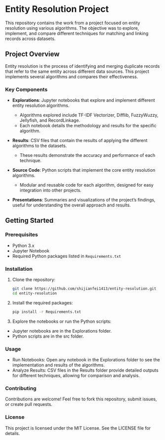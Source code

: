 # Entity Resolution Project

This repository contains the work from a project focused on entity resolution using various algorithms. The objective was to explore, implement, and compare different techniques for matching and linking records across datasets.

## Project Overview

Entity resolution is the process of identifying and merging duplicate records that refer to the same entity across different data sources. This project implements several algorithms and compares their effectiveness.

### Key Components

- **Explorations**: Jupyter notebooks that explore and implement different entity resolution algorithms.
  - Algorithms explored include TF-IDF Vectorizer, Difflib, FuzzyWuzzy, Jellyfish, and RecordLinkage.
  - Each notebook details the methodology and results for the specific algorithm.

- **Results**: CSV files that contain the results of applying the different algorithms to the datasets.
  - These results demonstrate the accuracy and performance of each technique.

- **Source Code**: Python scripts that implement the core entity resolution algorithms.
  - Modular and reusable code for each algorithm, designed for easy integration into other projects.

- **Presentations**: Summaries and visualizations of the project’s findings, useful for understanding the overall approach and results.

## Getting Started

### Prerequisites

- Python 3.x
- Jupyter Notebook
- Required Python packages listed in `Requirements.txt`

### Installation

1. Clone the repository:
   ```sh
   git clone https://github.com/shijianfei1413/entity-resolution.git
   cd entity-resolution
2. Install the required packages:
   ```sh
   pip install -r Requirements.txt
3. Explore the notebooks or run the Python scripts:
- Jupyter notebooks are in the Explorations folder.
- Python scripts are in the src folder.

### Usage

- Run Notebooks: Open any notebook in the Explorations folder to see the implementation and results of the algorithms.
- Analyze Results: CSV files in the Results folder provide detailed outputs for different techniques, allowing for comparison and analysis.

### Contributing

Contributions are welcome! Feel free to fork this repository, submit issues, or create pull requests.

### License

This project is licensed under the MIT License. See the LICENSE file for details.
